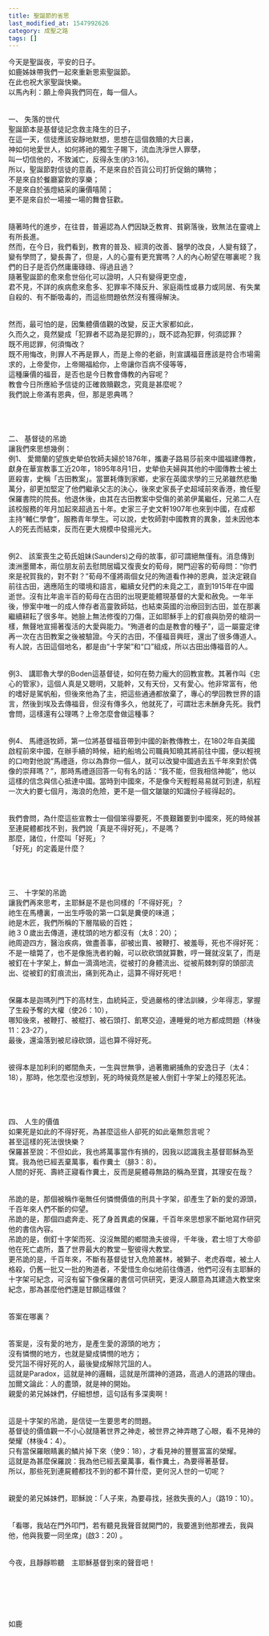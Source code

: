 ```yaml
---
title: 聖誕節的省思
last_modified_at: 1547992626
category: 成聖之路
tags: []
---
```


<p>今天是聖誕夜，平安的日子。<br/>如鹿姊妹帶我們一起來重新思索聖誕節。<br/>在此也祝大家聖誕快樂。<br/>以馬內利：願上帝與我們同在，每一個人。<!--more--><br/><br/><br/>一、	失落的世代<br/>聖誕節本是基督徒記念救主降生的日子，<br/>在這一天，信徒應該安靜地默想，思想在這個救贖的大日裏，<br/>神如何地愛世人，如何將祂的獨生子賜下，流血洗淨世人罪孽，<br/>叫一切信他的，不致滅亡，反得永生(約3:16)。<br/>所以，聖誕節對信徒的意義，不是來自於百貨公司打折促銷的購物；<br/>不是來自於餐廳宴飲的享樂；<br/>不是來自於張燈結采的廉價嘻鬧；<br/>更不是來自於一場接一場的舞會狂歡。<br/><br/><br/>隨著時代的進步，在往昔，普遍認為人們因缺乏教育、貧窮落後，致無法在靈魂上有所長進。<br/>然而，在今日，我們看到，教育的普及、經濟的改善、醫學的改良，人變有錢了，變有學問了，變長壽了，但是，人的心靈有更充實嗎？人的內心盼望在哪裏呢？我們的日子是否仍然庸庸碌碌、得過且過？<br/>隨著聖誕節的愈來愈世俗化可以證明，人只有變得更空虛，<br/>君不見，不詳的疾病愈來愈多、犯罪率不降反升、家庭兩性或暴力或同居、有失業自殺的、有不斷吸毒的，而這些問題依然沒有獲得解決。<br/><br/><br/>然而，最可怕的是，因集體價值觀的改變，反正大家都如此，<br/>久而久之，竟然變成「犯罪者不認為是犯罪的」，既不認為犯罪，何須認罪？<br/>既不用認罪，何須悔改？<br/>既不用悔改，則罪人不再是罪人，而是上帝的老爺，則宣講福音應該是符合市場需求的，上帝愛你，上帝賜福給你，上帝讓你百病不侵等等，<br/>這種廉價的福音，是否也是今日教會傳教的內容呢？<br/>教會今日所應給予信徒的正確救贖觀念，究竟是甚麼呢？<br/>我們說上帝滿有恩典，但，那是恩典嗎？<br/><br/><br/><br/><br/>二、	基督徒的吊詭<br/>讓我們來思想幾例：<br/>例1、	愛爾蘭的望族史犖伯牧師夫婦於1876年，攜妻子路易莎前來中國福建傳教，獻身在華宣教事工近20年，1895年8月1日，史犖伯夫婦與其他的中國傳教士被土匪殺害，史稱「古田教案」。當噩耗傳到家鄉，史家在英國求學的三兄弟雖然悲慟萬分，卻更加堅定了他們繼承父志的決心，後來史家長子史超域前來香港，擔任聖保羅書院的院長。他退休後，由其在古田教案中受傷的弟弟伊萬繼任，兄弟二人在該校服務的年月加起來超過五十年。史家三子史文軒1907年也來到中國，在成都主持“輔仁學會”，服務青年學生。可以說，史牧師對中國教育的異象，並未因他本人的死去而結束，反而在更大規模中發揚光大。<br/><br/><br/>例2、	該案喪生之荀氏姐妹(Saunders)之母的故事，卻可謂絕無僅有。消息傳到澳洲墨爾本，兩位朋友前去慰問居孀又復喪女的荀母，開門迎客的荀母問：“你們來是祝賀我的，對不對？”荀母不僅將兩個女兒的殉道看作神的恩典，並決定親自前往古田，適應陌生的環境和語言，繼續女兒們的未竟之工，直到1915年在中國逝世。沒有比年逾半百的荀母在古田的出現更能體現基督的大愛和赦免。一年半後，慘案中唯一的成人倖存者高靈敦師姑，也結束英國的治療回到古田，並在那裏繼續耕耘了很多年。她臉上無法修復的刀傷，正如耶穌手上的釘痕與肋旁的槍洞一樣，無聲地宣揚著復活的大愛與能力。“殉道者的血是教會的種子”，這一屬靈定律再一次在古田教案之後被驗證。今天的古田，不僅福音興旺，還出了很多傳道人。有人說，古田這個地名，都是由“十字架”和“口”組成，所以古田出傳福音的人。<br/><br/><br/>例3、	講耶魯大學的Boden這基督徒，如何在勢力龐大的回教宣教。其著作叫《忠心的管家》，這個人真是又聰明，又能幹，又有天份，又有愛心。他非常富有，他的嗜好是駕帆船，但後來他為了主，把這些通通都放棄了，專心的學回教世界的語言，然後到埃及去傳福音，但沒有傳多久，他就死了，可謂壯志未酬身先死。我們會問，這樣還有公理嗎？上帝怎麼會做這種事？<br/><br/><br/>例4、	馬禮遜牧師，第一位將基督福音帶到中國的新教傳教士，在1802年自美國啟程前來中國，在辦手續的時候，紐約船塢公司職員知曉其將前往中國，便以輕視的口吻對他說“馬禮遜，你以為靠你一個人，就可以改變中國過去五千年來對於偶像的崇拜嗎？”，那時馬禮遜回答一句有名的話：“我不能，但我相信神能”，他以這樣的信念與信心抵達中國。當時到中國來，不是像今天輕輕易易就可到達，航程一次大約要七個月，海浪的危險，更不是一個文皺皺的知識份子經得起的。<br/><br/><br/>我們會問，為什麼這些宣教士一個個笨得要死，不畏艱難要到中國來，死的時候甚至連屍體都找不到，我們說「真是不得好死」，不是嗎？<br/>那麼，諸位，什麼叫「好死」？<br/>「好死」的定義是什麼？<br/><br/><br/><br/><br/>三、	十字架的吊詭<br/>讓我們再來思考，主耶穌是不是也同樣的「不得好死」？<br/>祂生在馬槽裏，一出生呼吸的第一口氣是糞便的味道；<br/>祂是木匠，我們所稱的下層階級的百姓；<br/>祂３０歲出去傳道，連枕頭的地方都沒有（太8：20）；<br/>祂周遊四方，醫治疾病，做盡善事，卻被出賣、被鞭打、被羞辱，死也不得好死：不是一槍斃了，也不是像施洗者約翰，可以砍砍頭就算數，哼一聲就沒氣了，而是被釘在十字架上，鮮血一滴滴地流，從被打的身體流出、從被荊棘刺穿的頭部流出、從被釘的釘痕流出，痛到死為止，這算不得好死吧！<br/><br/><br/>保羅本是迦瑪列門下的高材生，血統純正，受過嚴格的律法訓練，少年得志，掌握了生殺予奪的大權（使26：10），<br/>哪知後來，被鞭打、被棍打、被石頭打、飢寒交迫，連睡覺的地方都成問題（林後11：23-27），<br/>最後，還淪落到被尼祿砍頭，這也算不得好死。<br/><br/><br/>彼得本是加利利的鄉間魚夫，一生與世無爭，過著撒網捕魚的安逸日子（太4：18），那時，他怎麼也沒想到，死的時候竟然是被人倒釘十字架上的殘忍死法。<br/><br/><br/><br/><br/>四、	人生的價值<br/>如果死是如此的不得好死，為甚麼這些人卻死的如此毫無怨言呢？<br/>甚至這樣的死法很快樂？<br/>保羅甚至說：不但如此，我也將萬事當作有損的，因我以認識我主基督耶穌為至寶。我為他已經丟棄萬事，看作糞土（腓3：8）。<br/>人間的好死、壽終正寢看作糞土，反而是屍體尋無路的稱為至寶，其理安在哉？<br/><br/><br/>吊詭的是，那個被稱作毫無任何憐憫價值的刑具十字架，卻產生了新的愛的源頭，千百年來人們不斷的仰望。<br/>吊詭的是，那個四處奔走、死了身首異處的保羅，千百年來思想家不斷地寫作研究他的書信內容。<br/>吊詭的是，倒釘十字架而死、沒沒無聞的鄉間漁夫彼得，千年後，君士坦丁大帝卻他在死亡處所，蓋了世界最大的教堂－聖彼得大教堂。<br/>更吊詭的是，千百年來，不斷有基督徒甘入危險叢林，被獅子、老虎吞噬，被土人格殺，仍舊一批又一批的殉道者，不愛惜生命似地前往傳道，他們可沒有主耶穌的十字架可紀念，可沒有留下像保羅的書信可供研究，更沒人願意為其建造大教堂來紀念，那為甚麼他們還是甘願這樣做？<br/><br/><br/>答案在哪裏？<br/><br/><br/>答案是，沒有愛的地方，是產生愛的源頭的地方；<br/>沒有憐憫的地方，也就是變成憐憫的地方；<br/>受咒詛不得好死的人，最後變成解除咒詛的人。<br/>這就是Paradox，這就是神的邏輯，這就是所謂神的道路，高過人的道路的理由。<br/>加爾文論此：人的盡頭，就是神的開始。<br/>親愛的弟兄姊妹們，仔細想想，這句話有多深奧啊！<br/><br/><br/>這是十字架的吊詭，是信徒一生要思考的問題。<br/>基督徒的價值觀一不小心就隨著世界之神走，被世界之神弄瞎了心眼，看不見神的榮耀（林後4：4）。<br/>只有當保羅眼睛裏的鱗片掉下來（使9：18），才看見神的豐豐富富的榮耀。<br/>這就是為甚麼保羅說：我為他已經丟棄萬事，看作糞土，為要得著基督。<br/>所以，那些死到連屍體都找不到的都不算什麼，更何況人世的一切呢？<br/><br/><br/>親愛的弟兄姊妹們，耶穌說：「人子來，為要尋找，拯救失喪的人」（路19：10）。<br/><br/><br/>「看哪，我站在門外叩門，若有聽見我聲音就開門的，我要進到他那裡去，我與他，他與我要一同坐席」(啟3：20) 。<br/><br/><br/>今夜，且靜靜聆聽　主耶穌基督到來的聲音吧！<br/><br/><br/><br/><br/><br/><br/>如鹿<br/></p>